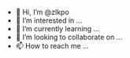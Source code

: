 - 👋 Hi, I’m @zlkpo
- 👀 I’m interested in ...
- 🌱 I’m currently learning ...
- 💞️ I’m looking to collaborate on ...
- 📫 How to reach me ...

<!---
zlkpo/zlkpo is a ✨ special ✨ repository because its `README.md` (this file) appears on your GitHub profile.
You can click the Preview link to take a look at your changes.
--->

